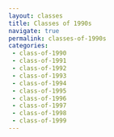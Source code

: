 ```yaml
---
layout: classes
title: Classes of 1990s
navigate: true
permalink: classes-of-1990s
categories:
 - class-of-1990
 - class-of-1991
 - class-of-1992
 - class-of-1993
 - class-of-1994
 - class-of-1995
 - class-of-1996
 - class-of-1997
 - class-of-1998
 - class-of-1999
---
```


